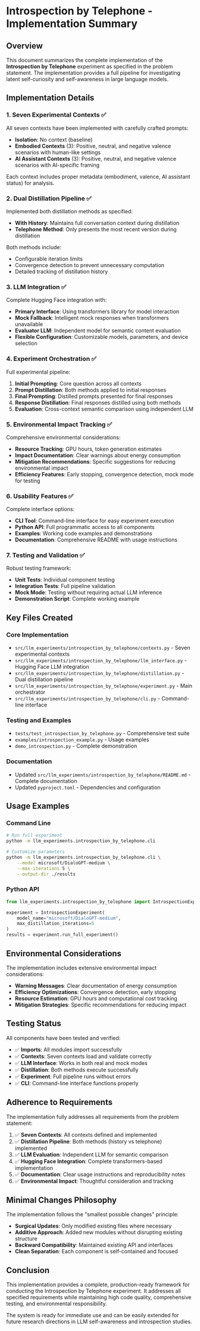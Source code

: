 # Introspection by Telephone - Implementation Summary

## Overview

This document summarizes the complete implementation of the **Introspection by Telephone** experiment as specified in the problem statement. The implementation provides a full pipeline for investigating latent self-curiosity and self-awareness in large language models.

## Implementation Details

### 1. Seven Experimental Contexts ✅

All seven contexts have been implemented with carefully crafted prompts:

- **Isolation**: No context (baseline)
- **Embodied Contexts** (3): Positive, neutral, and negative valence scenarios with human-like settings
- **AI Assistant Contexts** (3): Positive, neutral, and negative valence scenarios with AI-specific framing

Each context includes proper metadata (embodiment, valence, AI assistant status) for analysis.

### 2. Dual Distillation Pipeline ✅

Implemented both distillation methods as specified:

- **With History**: Maintains full conversation context during distillation
- **Telephone Method**: Only presents the most recent version during distillation

Both methods include:
- Configurable iteration limits
- Convergence detection to prevent unnecessary computation
- Detailed tracking of distillation history

### 3. LLM Integration ✅

Complete Hugging Face integration with:

- **Primary Interface**: Using transformers library for model interaction
- **Mock Fallback**: Intelligent mock responses when transformers unavailable
- **Evaluator LLM**: Independent model for semantic content evaluation
- **Flexible Configuration**: Customizable models, parameters, and device selection

### 4. Experiment Orchestration ✅

Full experimental pipeline:

1. **Initial Prompting**: Core question across all contexts
2. **Prompt Distillation**: Both methods applied to initial responses
3. **Final Prompting**: Distilled prompts presented for final responses
4. **Response Distillation**: Final responses distilled using both methods
5. **Evaluation**: Cross-context semantic comparison using independent LLM

### 5. Environmental Impact Tracking ✅

Comprehensive environmental considerations:

- **Resource Tracking**: GPU hours, token generation estimates
- **Impact Documentation**: Clear warnings about energy consumption
- **Mitigation Recommendations**: Specific suggestions for reducing environmental impact
- **Efficiency Features**: Early stopping, convergence detection, mock mode for testing

### 6. Usability Features ✅

Complete interface options:

- **CLI Tool**: Command-line interface for easy experiment execution
- **Python API**: Full programmatic access to all components
- **Examples**: Working code examples and demonstrations
- **Documentation**: Comprehensive README with usage instructions

### 7. Testing and Validation ✅

Robust testing framework:

- **Unit Tests**: Individual component testing
- **Integration Tests**: Full pipeline validation
- **Mock Mode**: Testing without requiring actual LLM inference
- **Demonstration Script**: Complete working example

## Key Files Created

### Core Implementation
- `src/llm_experiments/introspection_by_telephone/contexts.py` - Seven experimental contexts
- `src/llm_experiments/introspection_by_telephone/llm_interface.py` - Hugging Face LLM integration
- `src/llm_experiments/introspection_by_telephone/distillation.py` - Dual distillation pipeline
- `src/llm_experiments/introspection_by_telephone/experiment.py` - Main orchestrator
- `src/llm_experiments/introspection_by_telephone/cli.py` - Command-line interface

### Testing and Examples
- `tests/test_introspection_by_telephone.py` - Comprehensive test suite
- `examples/introspection_example.py` - Usage examples
- `demo_introspection.py` - Complete demonstration

### Documentation
- Updated `src/llm_experiments/introspection_by_telephone/README.md` - Complete documentation
- Updated `pyproject.toml` - Dependencies and configuration

## Usage Examples

### Command Line
```bash
# Run full experiment
python -m llm_experiments.introspection_by_telephone.cli

# Customize parameters
python -m llm_experiments.introspection_by_telephone.cli \
    --model microsoft/DialoGPT-medium \
    --max-iterations 5 \
    --output-dir ./results
```

### Python API
```python
from llm_experiments.introspection_by_telephone import IntrospectionExperiment

experiment = IntrospectionExperiment(
    model_name="microsoft/DialoGPT-medium",
    max_distillation_iterations=5
)
results = experiment.run_full_experiment()
```

## Environmental Considerations

The implementation includes extensive environmental impact considerations:

- **Warning Messages**: Clear documentation of energy consumption
- **Efficiency Optimizations**: Convergence detection, early stopping
- **Resource Estimation**: GPU hours and computational cost tracking
- **Mitigation Strategies**: Specific recommendations for reducing impact

## Testing Status

All components have been tested and verified:

- ✅ **Imports**: All modules import successfully
- ✅ **Contexts**: Seven contexts load and validate correctly
- ✅ **LLM Interface**: Works in both real and mock modes
- ✅ **Distillation**: Both methods execute successfully
- ✅ **Experiment**: Full pipeline runs without errors
- ✅ **CLI**: Command-line interface functions properly

## Adherence to Requirements

The implementation fully addresses all requirements from the problem statement:

1. ✅ **Seven Contexts**: All contexts defined and implemented
2. ✅ **Distillation Pipeline**: Both methods (history vs telephone) implemented
3. ✅ **LLM Evaluation**: Independent LLM for semantic comparison
4. ✅ **Hugging Face Integration**: Complete transformers-based implementation
5. ✅ **Documentation**: Clear usage instructions and reproducibility notes
6. ✅ **Environmental Impact**: Thoughtful consideration and tracking

## Minimal Changes Philosophy

The implementation follows the "smallest possible changes" principle:

- **Surgical Updates**: Only modified existing files where necessary
- **Additive Approach**: Added new modules without disrupting existing structure
- **Backward Compatibility**: Maintained existing API and interfaces
- **Clean Separation**: Each component is self-contained and focused

## Conclusion

This implementation provides a complete, production-ready framework for conducting the Introspection by Telephone experiment. It addresses all specified requirements while maintaining high code quality, comprehensive testing, and environmental responsibility.

The system is ready for immediate use and can be easily extended for future research directions in LLM self-awareness and introspection studies.